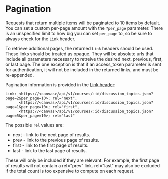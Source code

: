 Pagination
==========

Requests that return multiple items will be paginated to 10 items by default.
You can set a custom per-page amount with the `?per_page` parameter. There is
an unspecified limit to how big you can set `per_page` to, so be sure to always
check for the `Link` header.

To retrieve additional pages, the returned `Link` headers should be used. These
links should be treated as opaque. They will be absolute urls that include all
parameters necessary to retreive the desired next, previous, first, or last
page.  The one exception is that if an access_token parameter is sent for
authentication, it will not be included in the returned links, and must be
re-appended.  

Pagination information is provided in the [Link header](http://www.w3.org/Protocols/9707-link-header.html):

    Link: <https://<canvas>/api/v1/courses/:id/discussion_topics.json?page=2&per_page=10>; rel="next",
          <https://<canvas>/api/v1/courses/:id/discussion_topics.json?page=1&per_page=10>; rel="first",
          <https://<canvas>/api/v1/courses/:id/discussion_topics.json?page=5&per_page=10>; rel="last"

The possible `rel` values are:

* next - link to the next page of results.
* prev - link to the previous page of results.
* first - link to the first page of results.
* last - link to the last page of results.

These will only be included if they are relevant. For example, the first page
of results will not contain a rel="prev" link.  rel="last" may also be excluded
if the total count is too expensive to compute on each request.
